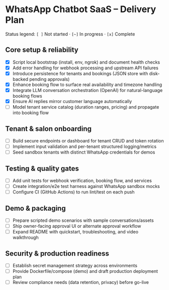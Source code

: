 # WhatsApp Chatbot SaaS – Delivery Plan

Status legend: `[ ]` Not started · `[~]` In progress · `[x]` Complete

## Core setup & reliability
- [x] Script local bootstrap (install, env, ngrok) and document health checks
- [x] Add error handling for webhook processing and upstream API failures
- [x] Introduce persistence for tenants and bookings (JSON store with disk-backed pending approvals)
- [x] Enhance booking flow to surface real availability and timezone handling
- [x] Integrate LLM conversation orchestration (OpenAI) for natural-language booking flows
- [x] Ensure AI replies mirror customer language automatically
- [ ] Model tenant service catalog (duration ranges, pricing) and propagate into booking flow

## Tenant & salon onboarding
- [ ] Build secure endpoints or dashboard for tenant CRUD and token rotation
- [ ] Implement input validation and per-tenant structured logging/metrics
- [ ] Seed sandbox tenants with distinct WhatsApp credentials for demos

## Testing & quality gates
- [ ] Add unit tests for webhook verification, booking flow, and services
- [ ] Create integration/e2e test harness against WhatsApp sandbox mocks
- [ ] Configure CI (GitHub Actions) to run lint/test on each push

## Demo & packaging
- [ ] Prepare scripted demo scenarios with sample conversations/assets
- [ ] Ship owner-facing approval UI or alternate approval workflow
- [ ] Expand README with quickstart, troubleshooting, and video walkthrough

## Security & production readiness
- [ ] Establish secret management strategy across environments
- [ ] Provide Dockerfile/compose (demo) and draft production deployment plan
- [ ] Review compliance needs (data retention, privacy) before go-live
